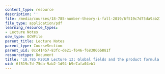 ```yaml
---
content_type: resource
description: ''
file: /media/courses/18-785-number-theory-i-fall-2019/6f519c7d75da9ab21d94b9e7afa04eb1_MIT18_785F19_lec13.pdf
file_type: application/pdf
learning_resource_types:
- Lecture Notes
ocw_type: OCWFile
parent_title: Lecture Notes
parent_type: CourseSection
parent_uid: 0cc41457-83fc-de21-f646-f683066b881f
resourcetype: Document
title: '18.785 F2019 Lecture 13: Global fields and the product formula'
uid: 6f519c7d-75da-9ab2-1d94-b9e7afa04eb1
---
```

